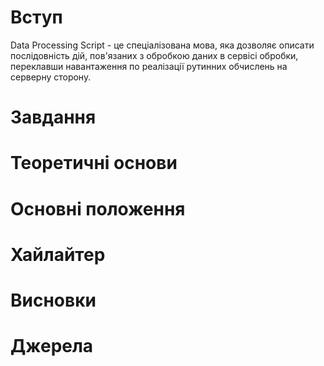 # Вступ
Data Processing Script - це спеціалізована мова, яка дозволяє описати послідовність дій, пов'язаних з обробкою даних в сервісі обробки, переклавши навантаження по реалізації рутинних обчислень на серверну сторону.
# Завдання
# Теоретичні основи
# Основні положення
# Хайлайтер
# Висновки
# Джерела
